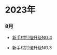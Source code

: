 











# 2023年

### 8月

- [新手村打怪升级NO.4](doc/2023/新手村打怪升级NO.4+37006529-6dd0-458b-b7e3-b211792930a9.md)

- 新手村打怪升级NO.3







